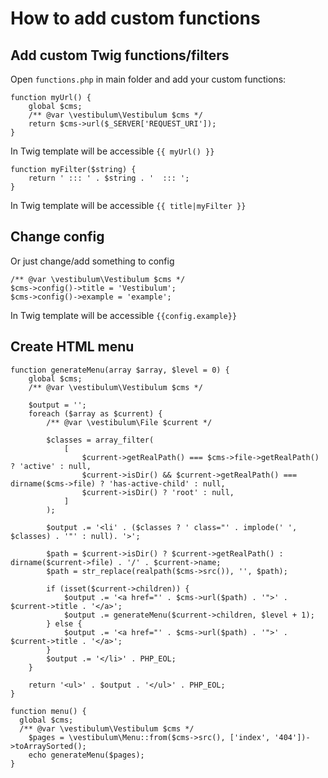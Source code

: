 <!--
title: How to
order: 4
-->

# How to add custom functions

## Add custom Twig functions/filters

Open `functions.php` in main folder and add your custom functions:

    function myUrl() {
	    global $cms;
	    /** @var \vestibulum\Vestibulum $cms */
	    return $cms->url($_SERVER['REQUEST_URI']);
    }

In Twig template will be accessible `{{ myUrl() }}`

    function myFilter($string) {
	    return ' ::: ' . $string . '  ::: ';
    }

In Twig template will be accessible `{{ title|myFilter }}`


## Change config

Or just change/add something to config

    /** @var \vestibulum\Vestibulum $cms */
    $cms->config()->title = 'Vestibulum';
    $cms->config()->example = 'example';

In Twig template will be accessible `{{config.example}}`

## Create HTML menu

    function generateMenu(array $array, $level = 0) {
    	global $cms;
    	/** @var \vestibulum\Vestibulum $cms */

    	$output = '';
    	foreach ($array as $current) {
    		/** @var \vestibulum\File $current */

    		$classes = array_filter(
    			[
    				$current->getRealPath() === $cms->file->getRealPath() ? 'active' : null,
    				$current->isDir() && $current->getRealPath() === dirname($cms->file) ? 'has-active-child' : null,
    				$current->isDir() ? 'root' : null,
    			]
    		);

    		$output .= '<li' . ($classes ? ' class="' . implode(' ', $classes) . '"' : null). '>';

    		$path = $current->isDir() ? $current->getRealPath() : dirname($current->file) . '/' . $current->name;
    		$path = str_replace(realpath($cms->src()), '', $path);

    		if (isset($current->children)) {
    			$output .= '<a href="' . $cms->url($path) . '">' . $current->title . '</a>';
    			$output .= generateMenu($current->children, $level + 1);
    		} else {
    			$output .= '<a href="' . $cms->url($path) . '">' . $current->title . '</a>';
    		}
    		$output .= '</li>' . PHP_EOL;
    	}

    	return '<ul>' . $output . '</ul>' . PHP_EOL;
    }

    function menu() {
      global $cms;
      /** @var \vestibulum\Vestibulum $cms */
    	$pages = \vestibulum\Menu::from($cms->src(), ['index', '404'])->toArraySorted();
    	echo generateMenu($pages);
    }